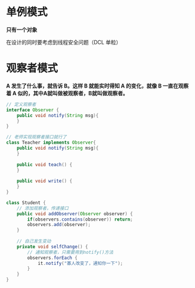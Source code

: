 # 单例模式
**只有一个对象**

在设计的同时要考虑到线程安全问题（DCL 单粒）

# 观察者模式
**A 发生了什么事，就告诉 B。这样 B 就能实时得知 A 的变化，就像 B 一直在观察着 A 似的，其中A就叫做被观察者，B就叫做观察者。**

```java
// 定义观察者
interface Observer {
    public void notify(String msg){
    }
}

// 老师实现观察者接口就行了
class Teacher implements Observer{
    public void notify(String msg){
    }
    
    public void teach() {
    }
    
    public void write() {
    }
}

class Student {
    // 添加观察者，传递接口
    public void addObserver(Observer observer) {
        if(observers.contains(observer)) return;
        observers.add(observer);
    }
    
    // 自己发生变动
    private void selfChange() {
        // 通知观察者，只需要用到notify()方法
        observers.forEach {
            it.notify("寡人改变了，通知你一下");
        }
    }
}

```